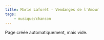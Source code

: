 ```yaml
---
title: Marie Laforêt - Vendanges de l'Amour
tags:
    - musique/chanson
---
```


Page créée automatiquement, mais vide.
